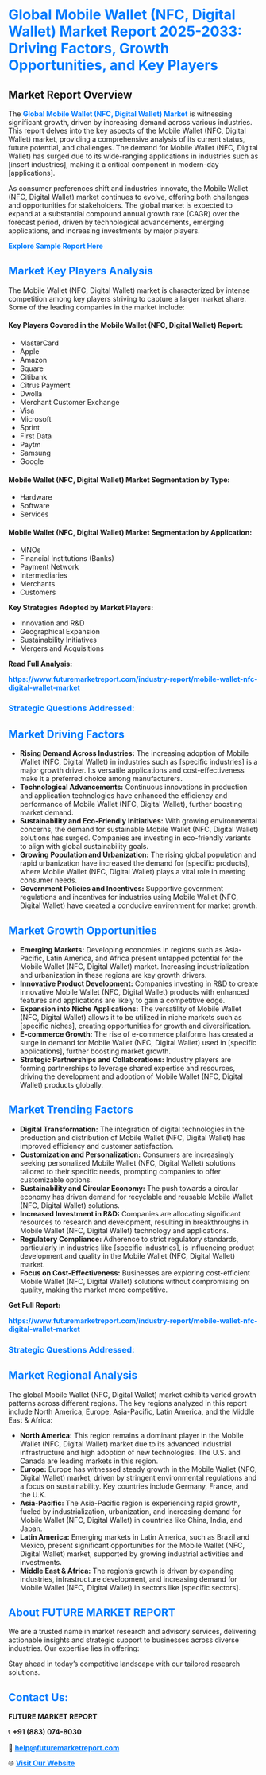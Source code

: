<h1 style="color: #007BFF;">Global Mobile Wallet (NFC, Digital Wallet) Market Report 2025-2033: Driving Factors, Growth Opportunities, and Key Players</h1>

<section id="overview">
<h2>Market Report Overview</h2>
<p>The <a href="https://www.futuremarketreport.com/industry-report/mobile-wallet-nfc-digital-wallet-market" style="color: #007BFF; text-decoration: none;"><strong>Global Mobile Wallet (NFC, Digital Wallet) Market</strong></a> is witnessing significant growth, driven by increasing demand across various industries. This report delves into the key aspects of the Mobile Wallet (NFC, Digital Wallet) market, providing a comprehensive analysis of its current status, future potential, and challenges. The demand for Mobile Wallet (NFC, Digital Wallet) has surged due to its wide-ranging applications in industries such as [insert industries], making it a critical component in modern-day [applications].</p>
<p>As consumer preferences shift and industries innovate, the Mobile Wallet (NFC, Digital Wallet) market continues to evolve, offering both challenges and opportunities for stakeholders. The global market is expected to expand at a substantial compound annual growth rate (CAGR) over the forecast period, driven by technological advancements, emerging applications, and increasing investments by major players.</p>
</section>

<section id="overview">
<p><a href="https://www.futuremarketreport.com/request-sample/reportId=61430" style="color: #007BFF; text-decoration: none;"><strong>Explore Sample Report Here</strong></a></p>
</section>

<section id="key-players">
<h2 style="color: #007BFF;">Market Key Players Analysis</h2>
<p>The Mobile Wallet (NFC, Digital Wallet) market is characterized by intense competition among key players striving to capture a larger market share. Some of the leading companies in the market include:</p>
<h4>Key Players Covered in the Mobile Wallet (NFC, Digital Wallet) Report:</h4>
<ul><li>MasterCard</li><li>Apple</li><li>Amazon</li><li>Square</li><li>Citibank</li><li>Citrus Payment</li><li>Dwolla</li><li>Merchant Customer Exchange</li><li>Visa</li><li>Microsoft</li><li>Sprint</li><li>First Data</li><li>Paytm</li><li>Samsung</li><li>Google</li></ul>
<h4>Mobile Wallet (NFC, Digital Wallet) Market Segmentation by Type:</h4>
<ul><li>Hardware</li><li>Software</li><li>Services</li></ul>

<h4>Mobile Wallet (NFC, Digital Wallet) Market Segmentation by Application:</h4>
<ul><li>MNOs</li><li>Financial Institutions (Banks)</li><li>Payment Network</li><li>Intermediaries</li><li>Merchants</li><li>Customers</li></ul>
<p><strong>Key Strategies Adopted by Market Players:</strong></p>
<ul>
<li>Innovation and R&D</li>
<li>Geographical Expansion</li>
<li>Sustainability Initiatives</li>
<li>Mergers and Acquisitions</li>
</ul>
</section>

<section>
<p><strong>Read Full Analysis: </strong></p><a href="https://www.futuremarketreport.com/industry-report/mobile-wallet-nfc-digital-wallet-market" style="color: #007BFF; text-decoration: none;"><strong>https://www.futuremarketreport.com/industry-report/mobile-wallet-nfc-digital-wallet-market</strong></a>
<h3 style="color: #007BFF;">Strategic Questions Addressed:</h3>
</section>

<section id="driving-factors">
<h2 style="color: #007BFF;">Market Driving Factors</h2>
<ul>
<li><strong>Rising Demand Across Industries:</strong> The increasing adoption of Mobile Wallet (NFC, Digital Wallet) in industries such as [specific industries] is a major growth driver. Its versatile applications and cost-effectiveness make it a preferred choice among manufacturers.</li>
<li><strong>Technological Advancements:</strong> Continuous innovations in production and application technologies have enhanced the efficiency and performance of Mobile Wallet (NFC, Digital Wallet), further boosting market demand.</li>
<li><strong>Sustainability and Eco-Friendly Initiatives:</strong> With growing environmental concerns, the demand for sustainable Mobile Wallet (NFC, Digital Wallet) solutions has surged. Companies are investing in eco-friendly variants to align with global sustainability goals.</li>
<li><strong>Growing Population and Urbanization:</strong> The rising global population and rapid urbanization have increased the demand for [specific products], where Mobile Wallet (NFC, Digital Wallet) plays a vital role in meeting consumer needs.</li>
<li><strong>Government Policies and Incentives:</strong> Supportive government regulations and incentives for industries using Mobile Wallet (NFC, Digital Wallet) have created a conducive environment for market growth.</li>
</ul>
</section>

<section id="growth-opportunities">
<h2 style="color: #007BFF;">Market Growth Opportunities</h2>
<ul>
<li><strong>Emerging Markets:</strong> Developing economies in regions such as Asia-Pacific, Latin America, and Africa present untapped potential for the Mobile Wallet (NFC, Digital Wallet) market. Increasing industrialization and urbanization in these regions are key growth drivers.</li>
<li><strong>Innovative Product Development:</strong> Companies investing in R&D to create innovative Mobile Wallet (NFC, Digital Wallet) products with enhanced features and applications are likely to gain a competitive edge.</li>
<li><strong>Expansion into Niche Applications:</strong> The versatility of Mobile Wallet (NFC, Digital Wallet) allows it to be utilized in niche markets such as [specific niches], creating opportunities for growth and diversification.</li>
<li><strong>E-commerce Growth:</strong> The rise of e-commerce platforms has created a surge in demand for Mobile Wallet (NFC, Digital Wallet) used in [specific applications], further boosting market growth.</li>
<li><strong>Strategic Partnerships and Collaborations:</strong> Industry players are forming partnerships to leverage shared expertise and resources, driving the development and adoption of Mobile Wallet (NFC, Digital Wallet) products globally.</li>
</ul>
</section>

<section id="trending-factors">
<h2 style="color: #007BFF;">Market Trending Factors</h2>
<ul>
<li><strong>Digital Transformation:</strong> The integration of digital technologies in the production and distribution of Mobile Wallet (NFC, Digital Wallet) has improved efficiency and customer satisfaction.</li>
<li><strong>Customization and Personalization:</strong> Consumers are increasingly seeking personalized Mobile Wallet (NFC, Digital Wallet) solutions tailored to their specific needs, prompting companies to offer customizable options.</li>
<li><strong>Sustainability and Circular Economy:</strong> The push towards a circular economy has driven demand for recyclable and reusable Mobile Wallet (NFC, Digital Wallet) solutions.</li>
<li><strong>Increased Investment in R&D:</strong> Companies are allocating significant resources to research and development, resulting in breakthroughs in Mobile Wallet (NFC, Digital Wallet) technology and applications.</li>
<li><strong>Regulatory Compliance:</strong> Adherence to strict regulatory standards, particularly in industries like [specific industries], is influencing product development and quality in the Mobile Wallet (NFC, Digital Wallet) market.</li>
<li><strong>Focus on Cost-Effectiveness:</strong> Businesses are exploring cost-efficient Mobile Wallet (NFC, Digital Wallet) solutions without compromising on quality, making the market more competitive.</li>
</ul>
</section>

<section>
<p><strong>Get Full Report: </strong></p><a href="https://www.futuremarketreport.com/industry-report/mobile-wallet-nfc-digital-wallet-market" style="color: #007BFF; text-decoration: none;"><strong>https://www.futuremarketreport.com/industry-report/mobile-wallet-nfc-digital-wallet-market</strong></a>
<h3 style="color: #007BFF;">Strategic Questions Addressed:</h3>
</section>


<section id="regional-analysis">
<h2 style="color: #007BFF;">Market Regional Analysis</h2>
<p>The global Mobile Wallet (NFC, Digital Wallet) market exhibits varied growth patterns across different regions. The key regions analyzed in this report include North America, Europe, Asia-Pacific, Latin America, and the Middle East & Africa:</p>
<ul>
<li><strong>North America:</strong> This region remains a dominant player in the Mobile Wallet (NFC, Digital Wallet) market due to its advanced industrial infrastructure and high adoption of new technologies. The U.S. and Canada are leading markets in this region.</li>
<li><strong>Europe:</strong> Europe has witnessed steady growth in the Mobile Wallet (NFC, Digital Wallet) market, driven by stringent environmental regulations and a focus on sustainability. Key countries include Germany, France, and the U.K.</li>
<li><strong>Asia-Pacific:</strong> The Asia-Pacific region is experiencing rapid growth, fueled by industrialization, urbanization, and increasing demand for Mobile Wallet (NFC, Digital Wallet) in countries like China, India, and Japan.</li>
<li><strong>Latin America:</strong> Emerging markets in Latin America, such as Brazil and Mexico, present significant opportunities for the Mobile Wallet (NFC, Digital Wallet) market, supported by growing industrial activities and investments.</li>
<li><strong>Middle East & Africa:</strong> The region’s growth is driven by expanding industries, infrastructure development, and increasing demand for Mobile Wallet (NFC, Digital Wallet) in sectors like [specific sectors].</li>
</ul>
</section>

<footer>
<h2 style="color: #007BFF;">About FUTURE MARKET REPORT</h2>
<p>We are a trusted name in market research and advisory services, delivering actionable insights and strategic support to businesses across diverse industries. Our expertise lies in offering:</p>

<p>Stay ahead in today’s competitive landscape with our tailored research solutions.</p>

<h2 style="color: #007BFF;">Contact Us:</h2>
<p><strong>FUTURE MARKET REPORT</strong></p>
<p>📞 <strong>+91 (883) 074-8030</strong></p>
<p>📧 <strong><a href="mailto:help@futuremarketreport.com" style="color: #007BFF;">help@futuremarketreport.com</a></strong></p>
<p>🌐 <strong><a href="https://www.futuremarketreport.com/" style="color: #007BFF;">Visit Our Website</a></strong></p>
</footer>